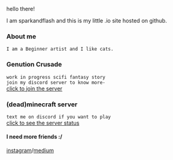 

hello there!

I am sparkandflash and this is my little .io site hosted on github.

### About me
``I am a Beginner artist and I like cats.``

### Genution Crusade

```work in progress scifi fantasy story```<br>
```join my discord server to know more-```<br>
[click to join the server](https://discord.gg/pJXNr9e)<br>

### (dead)minecraft server 
```text me on discord if you want to play```<br>
[click to see the server status](https://sparkandflash.aternos.me/)

#### I need more friends :/
[instagram](https://www.instagram.com/spark.and.flash/)/[medium](https://medium.com/@pratheeksha)

